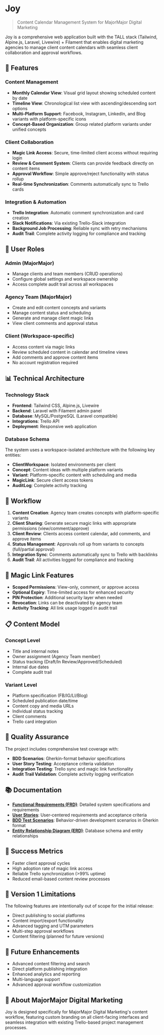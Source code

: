 # Joy

> Content Calendar Management System for MajorMajor Digital Marketing

Joy is a comprehensive web application built with the TALL stack (Tailwind, Alpine.js, Laravel, Livewire) + Filament that enables digital marketing agencies to manage client content calendars with seamless client collaboration and approval workflows.

## 🚀 Features

### Content Management
- **Monthly Calendar View**: Visual grid layout showing scheduled content by date
- **Timeline View**: Chronological list view with ascending/descending sort options
- **Multi-Platform Support**: Facebook, Instagram, LinkedIn, and Blog variants with platform-specific icons
- **Concept-Based Organization**: Group related platform variants under unified concepts

### Client Collaboration
- **Magic Link Access**: Secure, time-limited client access without requiring login
- **Review & Comment System**: Clients can provide feedback directly on content items
- **Approval Workflow**: Simple approve/reject functionality with status rollup
- **Real-time Synchronization**: Comments automatically sync to Trello cards

### Integration & Automation
- **Trello Integration**: Automatic comment synchronization and card creation
- **Slack Notifications**: Via existing Trello-Slack integration
- **Background Job Processing**: Reliable sync with retry mechanisms
- **Audit Trail**: Complete activity logging for compliance and tracking

## 👥 User Roles

### Admin (MajorMajor)
- Manage clients and team members (CRUD operations)
- Configure global settings and workspace ownership
- Access complete audit trail across all workspaces

### Agency Team (MajorMajor)
- Create and edit content concepts and variants
- Manage content status and scheduling
- Generate and manage client magic links
- View client comments and approval status

### Client (Workspace-specific)
- Access content via magic links
- Review scheduled content in calendar and timeline views
- Add comments and approve content items
- No account registration required

## 📊 Technical Architecture

### Technology Stack
- **Frontend**: Tailwind CSS, Alpine.js, Livewire
- **Backend**: Laravel with Filament admin panel
- **Database**: MySQL/PostgreSQL (Laravel compatible)
- **Integrations**: Trello API
- **Deployment**: Responsive web application

### Database Schema
The system uses a workspace-isolated architecture with the following key entities:
- **ClientWorkspace**: Isolated environments per client
- **Concept**: Content ideas with multiple platform variants
- **Variant**: Platform-specific content with scheduling and media
- **MagicLink**: Secure client access tokens
- **AuditLog**: Complete activity tracking

## 🔄 Workflow

1. **Content Creation**: Agency team creates concepts with platform-specific variants
2. **Client Sharing**: Generate secure magic links with appropriate permissions (view/comment/approve)
3. **Client Review**: Clients access content calendar, add comments, and approve items
4. **Status Management**: Approvals roll up from variants to concepts (full/partial approval)
5. **Integration Sync**: Comments automatically sync to Trello with backlinks
6. **Audit Trail**: All activities logged for compliance and tracking

## 🔗 Magic Link Features

- **Scoped Permissions**: View-only, comment, or approve access
- **Optional Expiry**: Time-limited access for enhanced security
- **PIN Protection**: Additional security layer when needed
- **Revocation**: Links can be deactivated by agency team
- **Activity Tracking**: All link usage logged in audit trail

## 📋 Content Model

### Concept Level
- Title and internal notes
- Owner assignment (Agency Team member)
- Status tracking (Draft/In Review/Approved/Scheduled)
- Internal due dates
- Complete audit trail

### Variant Level
- Platform specification (FB/IG/LI/Blog)
- Scheduled publication date/time
- Content copy and media URLs
- Individual status tracking
- Client comments
- Trello card integration

## 🧪 Quality Assurance

The project includes comprehensive test coverage with:
- **BDD Scenarios**: Gherkin-format behavior specifications
- **User Story Testing**: Acceptance criteria validation
- **Integration Testing**: Trello sync and magic link functionality
- **Audit Trail Validation**: Complete activity logging verification

## 📚 Documentation

- **[Functional Requirements (FRD)](./FRD.md)**: Detailed system specifications and requirements
- **[User Stories](./user-stories.md)**: User-centered requirements and acceptance criteria
- **[BDD Test Scenarios](./BDD.md)**: Behavior-driven development scenarios in Gherkin format
- **[Entity Relationship Diagram (ERD)](./ERD.md)**: Database schema and entity relationships

## 🎯 Success Metrics

- Faster client approval cycles
- High adoption rate of magic link access
- Reliable Trello synchronization (>99% uptime)
- Reduced email-based content review processes

## 🚫 Version 1 Limitations

The following features are intentionally out of scope for the initial release:
- Direct publishing to social platforms
- Content import/export functionality
- Advanced tagging and UTM parameters
- Multi-step approval workflows
- Content filtering (planned for future versions)

## 🔮 Future Enhancements

- Advanced content filtering and search
- Direct platform publishing integration
- Enhanced analytics and reporting
- Multi-language support
- Advanced approval workflow customization

## 🏢 About MajorMajor Digital Marketing

Joy is designed specifically for MajorMajor Digital Marketing's content workflow, featuring custom branding on all client-facing interfaces and seamless integration with existing Trello-based project management processes.
